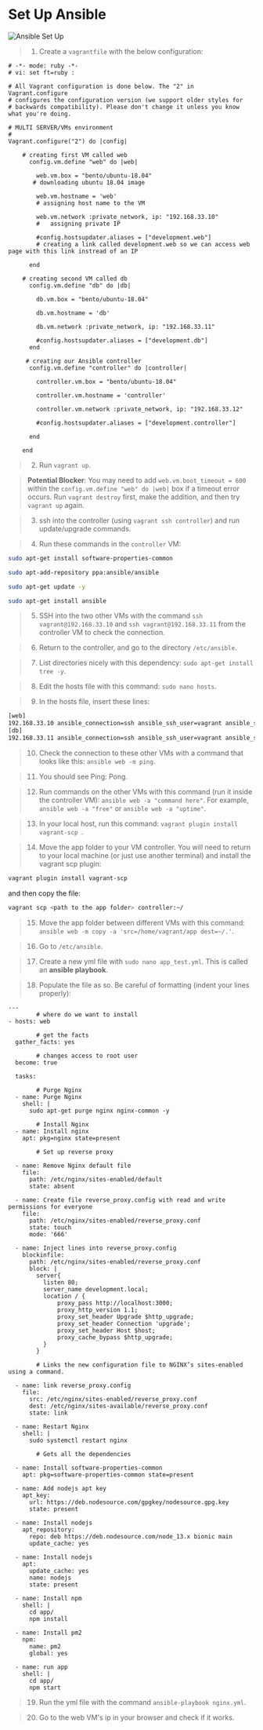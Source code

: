 # Set Up Ansible

![Ansible Set Up](../diagrams/Ansible_vagrant.png)

>1. Create a `vagrantfile` with the below configuration:

```vagrant
# -*- mode: ruby -*-
# vi: set ft=ruby :

# All Vagrant configuration is done below. The "2" in Vagrant.configure
# configures the configuration version (we support older styles for
# backwards compatibility). Please don't change it unless you know what you're doing.

# MULTI SERVER/VMs environment 
#
Vagrant.configure("2") do |config|

    # creating first VM called web  
      config.vm.define "web" do |web|
        
        web.vm.box = "bento/ubuntu-18.04"
       # downloading ubuntu 18.04 image
    
        web.vm.hostname = 'web'
        # assigning host name to the VM
        
        web.vm.network :private_network, ip: "192.168.33.10"
        #   assigning private IP
        
        #config.hostsupdater.aliases = ["development.web"]
        # creating a link called development.web so we can access web page with this link instread of an IP   
            
      end
      
    # creating second VM called db
      config.vm.define "db" do |db|
        
        db.vm.box = "bento/ubuntu-18.04"
        
        db.vm.hostname = 'db'
        
        db.vm.network :private_network, ip: "192.168.33.11"
        
        #config.hostsupdater.aliases = ["development.db"]     
      end
    
     # creating our Ansible controller
      config.vm.define "controller" do |controller|
        
        controller.vm.box = "bento/ubuntu-18.04"
        
        controller.vm.hostname = 'controller'
        
        controller.vm.network :private_network, ip: "192.168.33.12"
        
        #config.hostsupdater.aliases = ["development.controller"] 
        
      end
    
    end
```
> 2. Run `vagrant up`.

> __Potential Blocker__: You may need to add `web.vm.boot_timeout = 600` within the `config.vm.define "web" do |web|` box if a timeout error occurs. Run `vagrant destroy` first, make the addition, and then try `vagrant up` again.

> 3. ssh into the controller (using `vagrant ssh controller`) and run update/upgrade commands.

> 4. Run these commands in the `controller` VM:
```bash
sudo apt-get install software-properties-common
```
```bash
sudo apt-add-repository ppa:ansible/ansible
```
```bash
sudo apt-get update -y
```
```bash
sudo apt-get install ansible
```
> 5. SSH into the two other VMs with the command `ssh vagrant@192.168.33.10` and `ssh vagrant@192.168.33.11` from the controller VM to check the connection.

> 6. Return to the controller, and go to the directory `/etc/ansible`.

> 7. List directories nicely with this dependency: `sudo apt-get install tree -y`.

> 8. Edit the hosts file with this command: `sudo nano hosts`.

> 9. In the hosts file, insert these lines:
```bash
[web]
192.168.33.10 ansible_connection=ssh ansible_ssh_user=vagrant ansible_ssh_pass=vagrant
[db]
192.168.33.11 ansible_connection=ssh ansible_ssh_user=vagrant ansible_ssh_pass=vagrant
```
> 10. Check the connection to these other VMs with a command that looks like this: `ansible web -m ping`.

> 11. You should see Ping: Pong.

> 12. Run commands on the other VMs with this command (run it inside the controller VM): `ansible web -a "command here"`. For example, `ansible web -a "free"` or `ansible web -a "uptime"`. 

> 13. In your local host, run this command: `vagrant plugin install vagrant-scp
`.

> 14. Move the app folder to your VM controller. You will need to return to your local machine (or just use another terminal) and install the vagrant scp plugin:

```bash
vagrant plugin install vagrant-scp
```
and then copy the file:
```bash
vagrant scp <path to the app folder> controller:~/
``` 

> 15. Move the app folder between different VMs with this command: `ansible web -m copy -a 'src=/home/vagrant/app dest=~/.'`. 

> 16. Go to `/etc/ansible`.

> 17. Create a new yml file with `sudo nano app_test.yml`. This is called an __ansible playbook__.

> 18. Populate the file as so. Be careful of formatting (indent your lines properly):
```ansible
---
        # where do we want to install
- hosts: web

        # get the facts
  gather_facts: yes

        # changes access to root user
  become: true

  tasks:

        # Purge Nginx
  - name: Purge Nginx
    shell: |
      sudo apt-get purge nginx nginx-common -y

        # Install Nginx
  - name: Install nginx
    apt: pkg=nginx state=present

        # Set up reverse proxy

  - name: Remove Nginx default file
    file:
      path: /etc/nginx/sites-enabled/default
      state: absent

  - name: Create file reverse_proxy.config with read and write permissions for everyone
    file:
      path: /etc/nginx/sites-enabled/reverse_proxy.conf
      state: touch
      mode: '666'

  - name: Inject lines into reverse_proxy.config
    blockinfile:
      path: /etc/nginx/sites-enabled/reverse_proxy.conf
      block: |
        server{
          listen 80;
          server_name development.local;
          location / {
              proxy_pass http://localhost:3000;
              proxy_http_version 1.1;
              proxy_set_header Upgrade $http_upgrade;
              proxy_set_header Connection 'upgrade';
              proxy_set_header Host $host;
              proxy_cache_bypass $http_upgrade;
          }
        }

        # Links the new configuration file to NGINX’s sites-enabled using a command.

  - name: link reverse_proxy.config
    file:
      src: /etc/nginx/sites-enabled/reverse_proxy.conf
      dest: /etc/nginx/sites-available/reverse_proxy.conf
      state: link

  - name: Restart Nginx
    shell: |
      sudo systemctl restart nginx

        # Gets all the dependencies

  - name: Install software-properties-common
    apt: pkg=software-properties-common state=present

  - name: Add nodejs apt key
    apt_key:
      url: https://deb.nodesource.com/gpgkey/nodesource.gpg.key
      state: present

  - name: Install nodejs
    apt_repository:
      repo: deb https://deb.nodesource.com/node_13.x bionic main
      update_cache: yes

  - name: Install nodejs
    apt:
      update_cache: yes
      name: nodejs
      state: present

  - name: Install npm
    shell: |
      cd app/
      npm install

  - name: Install pm2
    npm:
      name: pm2
      global: yes

  - name: run app
    shell: |
      cd app/
      npm start
```

> 19. Run the yml file with the command `ansible-playbook nginx.yml`.

> 20. Go to the web VM's ip in your browser and check if it works.